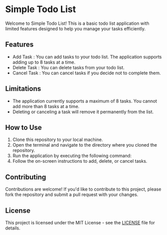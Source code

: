 # Simple Todo List
Welcome to Simple Todo List! This is a basic todo list application with limited features designed to help you manage your tasks efficiently.

## Features
-   Add Task : You can add tasks to your todo list. The application supports adding up to 8 tasks at a time.
-   Delete Task : You can delete tasks from your todo list.
-   Cancel Task : You can cancel tasks if you decide not to complete them.

## Limitations
- The application currently supports a maximum of 8 tasks. You cannot add more than 8 tasks at a time.
- Deleting or canceling a task will remove it permanently from the list.

## How to Use
1. Clone this repository to your local machine.
2. Open the terminal and navigate to the directory where you cloned the repository.
3. Run the application by executing the following command:
4. Follow the on-screen instructions to add, delete, or cancel tasks.

## Contributing
Contributions are welcome! If you'd like to contribute to this project, please fork the repository and submit a pull request with your changes.

## License
This project is licensed under the MIT License - see the [LICENSE](LICENSE) file for details.

